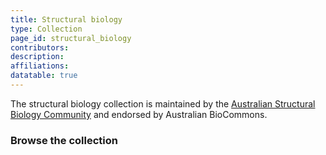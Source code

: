 ```yaml
---
title: Structural biology
type: Collection
page_id: structural_biology
contributors: 
description: 
affiliations: 
datatable: true
---
```

The structural biology collection is maintained by the <a href="https://australian-structural-biology-computing.github.io/website/">Australian Structural Biology Community</a> and endorsed by Australian BioCommons. 

### Browse the collection
